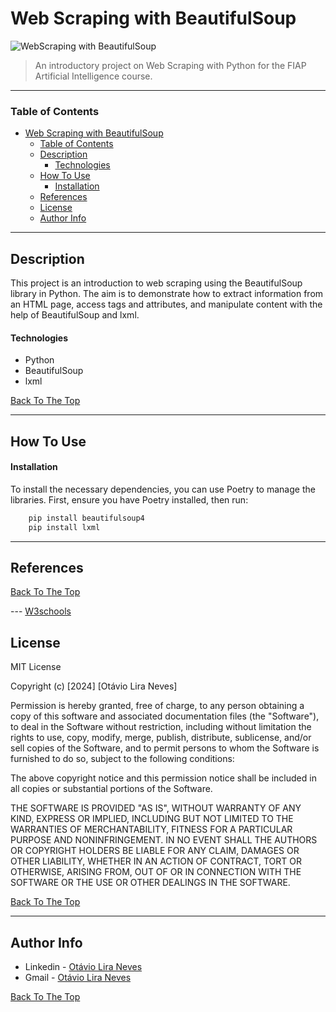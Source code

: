# Web Scraping with BeautifulSoup


![WebScraping with BeautifulSoup](project-image-url)

> An introductory project on Web Scraping with Python for the FIAP Artificial Intelligence course.

---

### Table of Contents

- [Web Scraping with BeautifulSoup](#web-scraping-with-beautifulsoup)
    - [Table of Contents](#table-of-contents)
  - [Description](#description)
      - [Technologies](#technologies)
  - [How To Use](#how-to-use)
      - [Installation](#installation)
  - [References](#references)
  - [License](#license)
  - [Author Info](#author-info)

---

## Description

This project is an introduction to web scraping using the BeautifulSoup library in Python. The aim is to demonstrate how to extract information from an HTML page, access tags and attributes, and manipulate content with the help of BeautifulSoup and lxml.


#### Technologies

- Python
- BeautifulSoup
- lxml

[Back To The Top](#web-scraping-with-beautifulsoup)

---

## How To Use

#### Installation

To install the necessary dependencies, you can use Poetry to manage the libraries. First, ensure you have Poetry installed, then run:


```bash
    pip install beautifulsoup4
    pip install lxml
```

---

## References
[Back To The Top](#read-me-template)

--- [W3schools](https://www.w3schools.com/)

## License

MIT License

Copyright (c) [2024] [Otávio Lira Neves]

Permission is hereby granted, free of charge, to any person obtaining a copy
of this software and associated documentation files (the "Software"), to deal
in the Software without restriction, including without limitation the rights
to use, copy, modify, merge, publish, distribute, sublicense, and/or sell
copies of the Software, and to permit persons to whom the Software is
furnished to do so, subject to the following conditions:

The above copyright notice and this permission notice shall be included in all
copies or substantial portions of the Software.

THE SOFTWARE IS PROVIDED "AS IS", WITHOUT WARRANTY OF ANY KIND, EXPRESS OR
IMPLIED, INCLUDING BUT NOT LIMITED TO THE WARRANTIES OF MERCHANTABILITY,
FITNESS FOR A PARTICULAR PURPOSE AND NONINFRINGEMENT. IN NO EVENT SHALL THE
AUTHORS OR COPYRIGHT HOLDERS BE LIABLE FOR ANY CLAIM, DAMAGES OR OTHER
LIABILITY, WHETHER IN AN ACTION OF CONTRACT, TORT OR OTHERWISE, ARISING FROM,
OUT OF OR IN CONNECTION WITH THE SOFTWARE OR THE USE OR OTHER DEALINGS IN THE
SOFTWARE.

[Back To The Top](#read-me-template)

---

## Author Info

- Linkedin - [Otávio Lira Neves](https://www.linkedin.com/in/otavioliraneves/)
- Gmail - [Otávio Lira Neves](otavioliraneves@gmail.com)

[Back To The Top](#read-me-template)
